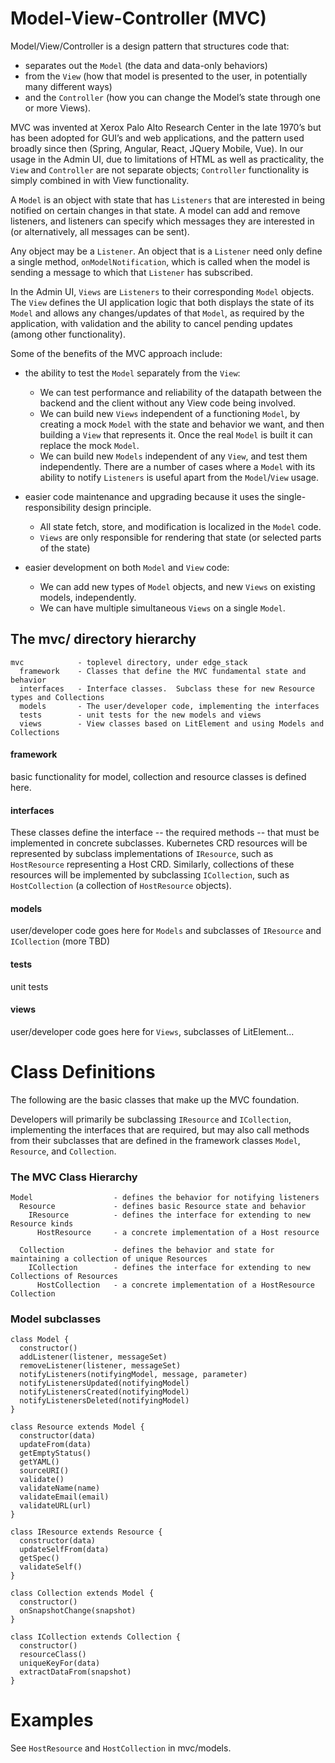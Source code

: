 # Model-View-Controller (MVC)

Model/View/Controller is a design pattern that structures code that:

- separates out the `Model` (the data and data-only behaviors)
- from the `View` (how that model is presented to the user, in potentially many different ways)
- and the `Controller` (how you can change the Model’s state through one or more Views).

MVC was invented at Xerox Palo Alto Research Center in the late 1970’s but has been adopted for GUI’s and web
applications, and the pattern used broadly since then (Spring, Angular, React, JQuery Mobile, Vue).  In our
usage in the Admin UI, due to limitations of HTML as well as practicality, the `View` and `Controller` are not
separate objects; `Controller` functionality is simply combined in with View functionality.

A `Model` is an object with state that has `Listeners` that are interested in being notified on certain changes
in that state. A model can add and remove listeners, and listeners can specify which messages they are interested
in (or alternatively, all messages can be sent). 

Any object may be a `Listener`.  An object that is a `Listener` need only define a single method, `onModelNotification`,
which is called when the model is sending a message to which that `Listener` has subscribed.

In the Admin UI, `Views` are `Listeners` to their corresponding `Model` objects. The `View` defines the UI
application logic that both displays the state of its `Model` and allows any changes/updates of that `Model`,
as required by the application, with validation and the ability to cancel pending updates (among other
functionality).

Some of the benefits of the MVC approach include:
- the ability to test the `Model` separately from the `View`:
  - We can test performance and reliability of the datapath between the backend and the client without any View
  code being involved.
  - We can build new `Views` independent of a functioning `Model`, by creating a mock `Model` with the state
  and behavior we want, and then building a `View` that represents it.  Once the real `Model` is built it
  can replace the mock `Model`.
  - We can build new `Models` independent of any `View`, and test them independently.  There are a number of cases
  where a `Model` with its ability to notify `Listeners` is useful apart from the `Model`/`View` usage.
  
- easier code maintenance and upgrading because it uses the single-responsibility design principle.
  - All state fetch, store, and modification is localized in the `Model` code.
  - `Views` are only responsible for rendering that state (or selected parts of the state)
  
- easier development on both `Model` and `View` code:
  - We can add new types of `Model` objects, and new `Views` on existing models, independently.
  - We can have multiple simultaneous `Views` on a single `Model`.

## The mvc/ directory hierarchy

```
mvc            - toplevel directory, under edge_stack
  framework    - Classes that define the MVC fundamental state and behavior
  interfaces   - Interface classes.  Subclass these for new Resource types and Collections
  models       - The user/developer code, implementing the interfaces
  tests        - unit tests for the new models and views
  views        - View classes based on LitElement and using Models and Collections
```

#### framework

basic functionality for model, collection and resource classes is defined
here.

#### interfaces

These classes define the interface -- the required methods -- that must be implemented in concrete subclasses.
Kubernetes CRD resources will be represented by subclass implementations of `IResource`, such as `HostResource`
representing a Host CRD.  Similarly, collections of these resources will be implemented by subclassing
`ICollection`, such as `HostCollection` (a collection of `HostResource` objects).

#### models

user/developer code goes here for `Models` and subclasses of `IResource` and `ICollection` (more TBD)

#### tests

unit tests

#### views

user/developer code goes here for `Views`, subclasses of LitElement...

# Class Definitions

The following are the basic classes that make up the MVC foundation.

Developers will primarily be subclassing `IResource` and `ICollection`, implementing the interfaces that are required,
but may also call methods from their subclasses that are defined in the framework classes
`Model`, `Resource`, and `Collection`.

### The MVC Class Hierarchy

```
Model                  - defines the behavior for notifying listeners
  Resource             - defines basic Resource state and behavior
    IResource          - defines the interface for extending to new Resource kinds
      HostResource     - a concrete implementation of a Host resource
      
  Collection           - defines the behavior and state for maintaining a collection of unique Resources
    ICollection        - defines the interface for extending to new Collections of Resources
      HostCollection   - a concrete implementation of a HostResource Collection
```


### Model subclasses

```
class Model {
  constructor()
  addListener(listener, messageSet)
  removeListener(listener, messageSet)
  notifyListeners(notifyingModel, message, parameter)
  notifyListenersUpdated(notifyingModel)
  notifyListenersCreated(notifyingModel)
  notifyListenersDeleted(notifyingModel)
}
```

```
class Resource extends Model {
  constructor(data)
  updateFrom(data)
  getEmptyStatus()
  getYAML()
  sourceURI()
  validate()
  validateName(name)
  validateEmail(email)
  validateURL(url)
}
```

```
class IResource extends Resource {
  constructor(data)
  updateSelfFrom(data)
  getSpec()
  validateSelf()
}
```


```
class Collection extends Model {
  constructor()
  onSnapshotChange(snapshot)
}
```

```
class ICollection extends Collection {
  constructor()
  resourceClass()
  uniqueKeyFor(data)
  extractDataFrom(snapshot)
}
```


# Examples

See `HostResource` and `HostCollection` in mvc/models.
